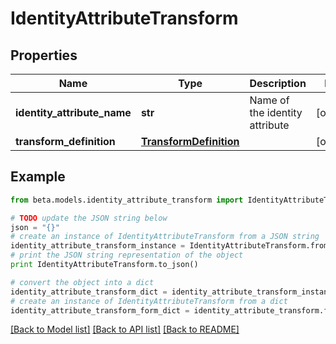 # IdentityAttributeTransform


## Properties
Name | Type | Description | Notes
------------ | ------------- | ------------- | -------------
**identity_attribute_name** | **str** | Name of the identity attribute | [optional] 
**transform_definition** | [**TransformDefinition**](TransformDefinition.md) |  | [optional] 

## Example

```python
from beta.models.identity_attribute_transform import IdentityAttributeTransform

# TODO update the JSON string below
json = "{}"
# create an instance of IdentityAttributeTransform from a JSON string
identity_attribute_transform_instance = IdentityAttributeTransform.from_json(json)
# print the JSON string representation of the object
print IdentityAttributeTransform.to_json()

# convert the object into a dict
identity_attribute_transform_dict = identity_attribute_transform_instance.to_dict()
# create an instance of IdentityAttributeTransform from a dict
identity_attribute_transform_form_dict = identity_attribute_transform.from_dict(identity_attribute_transform_dict)
```
[[Back to Model list]](../README.md#documentation-for-models) [[Back to API list]](../README.md#documentation-for-api-endpoints) [[Back to README]](../README.md)


